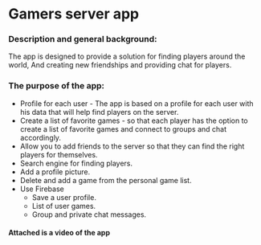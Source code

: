 # Gamers server app

### Description and general background:
The app is designed to provide a solution for finding players around the world,
And creating new friendships and providing chat for players.

### The purpose of the app:
* Profile for each user - The app is based on a profile for each user with his data that will help find players on the server.
* Create a list of favorite games - so that each player has the option to create a list of favorite games and connect to groups and chat accordingly.
* Allow you to add friends to the server so that they can find the right players for themselves.
* Search engine for finding players.
* Add a profile picture.
* Delete and add a game from the personal game list.
* Use Firebase
  - Save a user profile.
  - List of user games.
  - Group and private chat messages.

#### Attached is a video of the app
